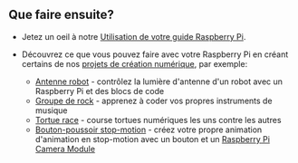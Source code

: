 ## Que faire ensuite?

+ Jetez un oeil à notre [Utilisation de votre guide Raspberry Pi](https://projects.raspberrypi.org/en/projects/raspberry-pi-using).

+ Découvrez ce que vous pouvez faire avec votre Raspberry Pi en créant certains de nos [projets de création numérique](https://projects.raspberrypi.org), par exemple:
    
    + [Antenne robot](https://projects.raspberrypi.org/en/projects/robot-antenna) - contrôlez la lumière d'antenne d'un robot avec un Raspberry Pi et des blocs de code
    + [Groupe de rock](https://projects.raspberrypi.org/en/projects/rock-band) - apprenez à coder vos propres instruments de musique
    + [Tortue race](https://projects.raspberrypi.org/en/projects/turtle-race) - course tortues numériques les uns contre les autres
    + [Bouton-poussoir stop-motion](https://projects.raspberrypi.org/en/projects/push-button-stop-motion) - créez votre propre animation d'animation en stop-motion avec un bouton et un [Raspberry Pi Camera Module](https://www.raspberrypi.org/products/camera-module-v2/)